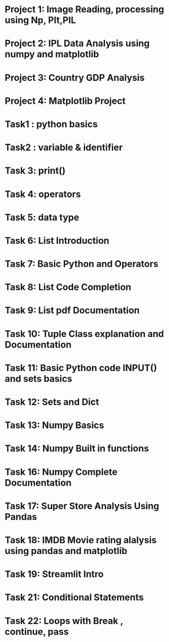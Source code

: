 # Project 1: Image Reading, processing using Np, Plt,PIL
# Project 2: IPL Data Analysis using numpy and matplotlib
# Project 3: Country GDP Analysis
# Project 4: Matplotlib Project
# Task1 : python basics
# Task2 : variable & identifier
# Task 3: print()
# Task 4: operators
# Task 5: data type
# Task 6: List Introduction
# Task 7: Basic Python and Operators
# Task 8: List Code Completion
# Task 9: List pdf Documentation
# Task 10: Tuple Class explanation and Documentation
# Task 11: Basic Python code INPUT() and sets basics
# Task 12: Sets and Dict
# Task 13: Numpy Basics
# Task 14: Numpy Built in functions
# Task 16: Numpy Complete Documentation
# Task 17: Super Store Analysis Using Pandas
# Task 18: IMDB Movie rating alalysis using pandas and matplotlib
# Task 19: Streamlit Intro 
# Task 21: Conditional Statements
# Task 22: Loops with Break , continue, pass 

